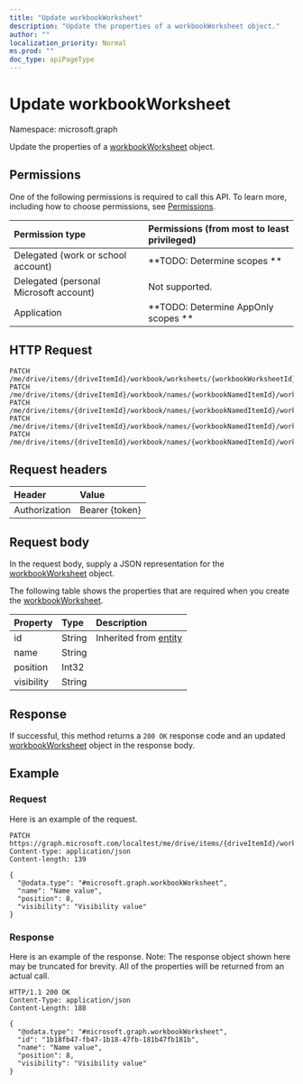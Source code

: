 ```yaml
---
title: "Update workbookWorksheet"
description: "Update the properties of a workbookWorksheet object."
author: ""
localization_priority: Normal
ms.prod: ""
doc_type: apiPageType
---
```


# Update workbookWorksheet

Namespace: microsoft.graph

Update the properties of a [workbookWorksheet](../resources/workbookworksheet.md) object.

## Permissions
One of the following permissions is required to call this API. To learn more, including how to choose permissions, see [Permissions](/concepts/permissions-reference.md).

|Permission type|Permissions (from most to least privileged)|
|:---|:---|
|Delegated (work or school account)|**TODO: Determine scopes **|
|Delegated (personal Microsoft account)|Not supported.|
|Application|**TODO: Determine AppOnly scopes **|

## HTTP Request
<!-- {
  "blockType": "ignored"
}
-->
``` http
PATCH /me/drive/items/{driveItemId}/workbook/worksheets/{workbookWorksheetId}
PATCH /me/drive/items/{driveItemId}/workbook/names/{workbookNamedItemId}/worksheet
PATCH /me/drive/items/{driveItemId}/workbook/names/{workbookNamedItemId}/worksheet/charts/{workbookChartId}/worksheet
PATCH /me/drive/items/{driveItemId}/workbook/names/{workbookNamedItemId}/worksheet/tables/{workbookTableId}/worksheet
PATCH /me/drive/items/{driveItemId}/workbook/names/{workbookNamedItemId}/worksheet/pivotTables/{workbookPivotTableId}/worksheet
```

## Request headers
|Header|Value|
|:---|:---|
|Authorization|Bearer {token}|

## Request body
In the request body, supply a JSON representation for the [workbookWorksheet](../resources/workbookworksheet.md) object.

The following table shows the properties that are required when you create the [workbookWorksheet](../resources/workbookworksheet.md).

|Property|Type|Description|
|:---|:---|:---|
|id|String| Inherited from [entity](../resources/entity.md)|
|name|String||
|position|Int32||
|visibility|String||



## Response
If successful, this method returns a `200 OK` response code and an updated [workbookWorksheet](../resources/workbookworksheet.md) object in the response body.

## Example

### Request
Here is an example of the request.
<!-- {
  "blockType": "request",
  "name": "update_workbookworksheet"
}
-->
``` http
PATCH https://graph.microsoft.com/localtest/me/drive/items/{driveItemId}/workbook/worksheets/{workbookWorksheetId}
Content-type: application/json
Content-length: 139

{
  "@odata.type": "#microsoft.graph.workbookWorksheet",
  "name": "Name value",
  "position": 8,
  "visibility": "Visibility value"
}
```

### Response
Here is an example of the response. Note: The response object shown here may be truncated for brevity. All of the properties will be returned from an actual call.
<!-- {
  "blockType": "response",
  "truncated": true
}
-->
``` http
HTTP/1.1 200 OK
Content-Type: application/json
Content-Length: 188

{
  "@odata.type": "#microsoft.graph.workbookWorksheet",
  "id": "1b18fb47-fb47-1b18-47fb-181b47fb181b",
  "name": "Name value",
  "position": 8,
  "visibility": "Visibility value"
}
```

